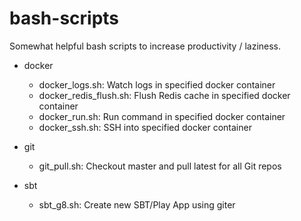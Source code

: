 # bash-scripts

Somewhat helpful bash scripts to increase productivity / laziness.

- docker
  - docker_logs.sh: Watch logs in specified docker container
  - docker_redis_flush.sh: Flush Redis cache in specified docker container
  - docker_run.sh: Run command in specified docker container
  - docker_ssh.sh: SSH into specified docker container

- git
  - git_pull.sh: Checkout master and pull latest for all Git repos

- sbt
  - sbt_g8.sh: Create new SBT/Play App using giter

